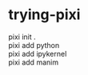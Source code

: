 # trying-pixi

pixi init .                    
pixi add python  
pixi add ipykernel  
pixi add manim  